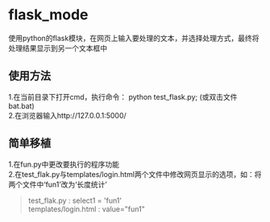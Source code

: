 # flask_mode
使用python的flask模块，在网页上输入要处理的文本，并选择处理方式，最终将处理结果显示到另一个文本框中
## 使用方法
1.在当前目录下打开cmd，执行命令： python test_flask.py;        (或双击文件bat.bat)  
2.在浏览器输入http://127.0.0.1:5000/
## 简单移植
1.在fun.py中更改要执行的程序功能  
2.在test_flak.py与templates/login.html两个文件中修改网页显示的选项，如：将两个文件中‘fun1’改为‘长度统计’
>test_flak.py : select1 = 'fun1'  
>templates/login.html : value="fun1"
